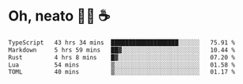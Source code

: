 # Oh, neato 🧑‍💻 ☕

<!--START_SECTION:waka-->

```txt
TypeScript   43 hrs 34 mins  ███████████████████░░░░░░   75.91 %
Markdown     5 hrs 59 mins   ██▓░░░░░░░░░░░░░░░░░░░░░░   10.44 %
Rust         4 hrs 8 mins    █▓░░░░░░░░░░░░░░░░░░░░░░░   07.20 %
Lua          54 mins         ▒░░░░░░░░░░░░░░░░░░░░░░░░   01.58 %
TOML         40 mins         ▒░░░░░░░░░░░░░░░░░░░░░░░░   01.17 %
```

<!--END_SECTION:waka-->
